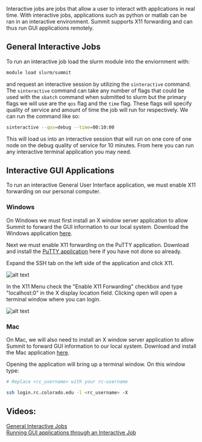 Interactive jobs are jobs that allow a user to interact with applications in real time. With interactive jobs, applications such as python or matlab can be ran in an interactive environment. Summit supports X11 forwarding and can thus run GUI applications remotely.

## General Interactive Jobs
To run an interactive job load the slurm module into the enviornment with:

```bash
module load slurm/summit
```

and request an interactive session by utilizing the `sinteractive` command. 
The `sinteractive` command can take any number of flags that could be used with the `sbatch` command when submitted to slurm but the primary flags we will use are the `qos` flag and the `time` flag. These flags will specify quality of service and amount of time the job will run for respectively. We can run the command like so:

```bash
sinteractive --qos=debug --time=00:10:00
``` 

This will load us into an interactive session that will run on one core of one node on the debug quality of service for 10 minutes. From here you can run any interactive terminal application you may need.

## Interactive GUI Applications

To run an interactive General User Interface application, we must enable X11 forwarding on our personal computer.

### Windows

On Windows we must first install an X window server application to allow Summit to forward the GUI information to our local system. Download the Windows application [here](https://sourceforge.net/projects/xming/).

Next we must enable X11 forwarding on the PuTTY application. Download and install the [PuTTY application](https://www.chiark.greenend.org.uk/~sgtatham/putty/latest.html) here if you have not done so already. 

Expand the SSH tab on the left side of the application and click X11.

![alt text](https://raw.githubusercontent.com/ResearchComputing/Research-Computing-User-Tutorials/master/Interactive-Jobs/putty-1.png)

In the X11 Menu check the "Enable X11 Forwarding" checkbox and type "localhost:0" in the X display location field.
Clicking open will open a terminal window where you can login.

![alt text](https://raw.githubusercontent.com/ResearchComputing/Research-Computing-User-Tutorials/master/Interactive-Jobs/putty-2.png)

### Mac

On Mac, we will also need to install an X window server application to allow Summit to forward GUI information to our local system. Download and install the Mac application [here](https://www.xquartz.org/).

Opening the application will bring up a terminal window. On this window type:
```bash
# Replace <rc_username> with your rc-username

ssh login.rc.colorado.edu -l <rc_username> -X
```

## Videos:

[General Interactive Jobs](https://www.youtube.com/watch?v=hpdYdBsPynQ)  
[Running GUI applications through an Interactive Job](https://www.youtube.com/watch?v=vSYNKlEKg3Y)  
